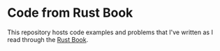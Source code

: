 # Code from Rust Book

This repository hosts code examples and problems that I've written as I read through the [Rust Book](https://doc.rust-lang.org/book).


